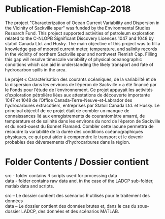 # Publication-FlemishCap-2018
The project "Characterization of Ocean Current Variability and  Dispersion in the Vicinity of Sackville spur" was funded by the Environmental Studies Research Fund. This project supported  activities of petroleum exploration related to the C-NLOPB  Significant Discovery Licences 1047 and 1048 by statoil Canada Ltd.  and Husky. The main objective of this project was to fill a knowledge  gap of moored current meter, temperature, and salinity records in  the vicinity of northern Sackville spur and northwest Flemish Cap.  Filling this gap will resolve timescale variability of physical  oceanographic conditions which can aid in understanding the likely transport and fate of hydrocarbon spills in the area.

Le projet « Caractérisation des courants océaniques, de la variabilité et de la dispersion dans les environs de l’éperon de Sackville » a été financé par le Fonds pour l’étude de l’environnement. Ce projet appuyait les activités d’exploration pétrolière liées aux attestations de découverte importante 1047 et 1048 de l’Office Canada-Terre-Neuve-et-Labrador des hydrocarbures extracôtiers, entreprises par Statoil Canada Ltd. et Husky. Le principal objectif de ce projet était de combler un manque de connaissances lié aux enregistrements de courantomètre amarré, de température et de salinité dans les environs du nord de l’éperon de Sackville et du nord-ouest du Bonnet Flamand. Combler cette lacune permettra de résoudre la variabilité de la durée des conditions océanographiques physiques, ce qui peut aider à comprendre le transport et le devenir probables des déversements d’hydrocarbures dans la région.

# Folder Contents / Dossier contient
src - folder contains R scripts used for processing data  
data - folder contains raw data and, in the case of the LADCP sub-folder, matlab data and scripts.

src – Le dossier contient des scénarios R utilisés pour le traitement des données  
data – Le dossier contient des données brutes et, dans le cas du sous-dossier LADCP, des données et des scénarios MATLAB.
